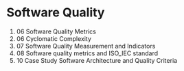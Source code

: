 
# Software Quality

1. 06 Software Quality Metrics
2. 06 Cyclomatic Complexity
3. 07 Software Quality Measurement and Indicators
4. 08 Software quality metrics and ISO_IEC standard
5. 10 Case Study Software Architecture and Quality Criteria

